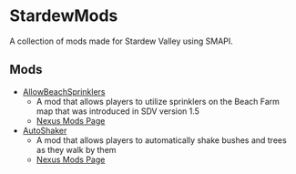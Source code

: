 # StardewMods

A collection of mods made for Stardew Valley using SMAPI.

## Mods

- [AllowBeachSprinklers](./src/AllowBeachSprinklers)
    - A mod that allows players to utilize sprinklers on the Beach Farm map that was introduced in SDV version 1.5
    - [Nexus Mods Page](https://www.nexusmods.com/stardewvalley/mods/7629)
- [AutoShaker](./src/AutoShaker)
    - A mod that allows players to automatically shake bushes and trees as they walk by them
    - [Nexus Mods Page](https://www.nexusmods.com/stardewvalley/mods/7736)
